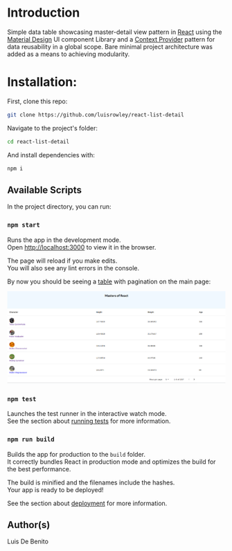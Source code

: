 

# Introduction

Simple data table showcasing master-detail view pattern in [React](https://reactjs.org/) using the [Material Design](https://mui.com/) UI component Library and a [Context Provider](https://reactjs.org/docs/context.html) pattern for data reusability in a global scope. Bare minimal project architecture was added as a means to achieving modularity.

# Installation:

First, clone this repo:

```bash
git clone https://github.com/luisrowley/react-list-detail
```

Navigate to the project's folder:

```bash
cd react-list-detail
```

And install dependencies with:

```bash
npm i
```

## Available Scripts

In the project directory, you can run:

### `npm start`

Runs the app in the development mode.\
Open [http://localhost:3000](http://localhost:3000) to view it in the browser.

The page will reload if you make edits.\
You will also see any lint errors in the console.

By now you should be seeing a [table](https://mui.com/material-ui/react-table/) with pagination on the main page:

![simple_table](img/demo_screen.png)

### `npm test`

Launches the test runner in the interactive watch mode.\
See the section about [running tests](https://facebook.github.io/create-react-app/docs/running-tests) for more information.

### `npm run build`

Builds the app for production to the `build` folder.\
It correctly bundles React in production mode and optimizes the build for the best performance.

The build is minified and the filenames include the hashes.\
Your app is ready to be deployed!

See the section about [deployment](https://facebook.github.io/create-react-app/docs/deployment) for more information.

## Author(s)

Luis De Benito